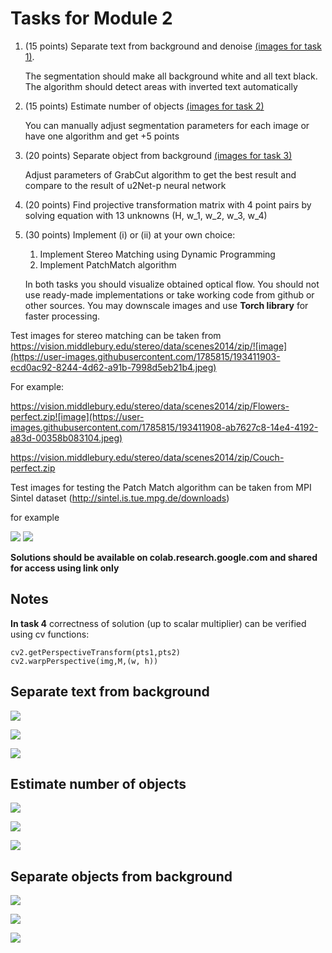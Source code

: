 # Tasks for Module 2

1. (15 points) Separate text from background and denoise [(images for task 1)](#textimages).

   The segmentation should make all background white and all text black.
   The algorithm should detect areas with inverted text automatically
3. (15 points) Estimate number of objects [(images for task 2)](#countimages)
   
   You can manually adjust segmentation parameters for each image or have one algorithm and get +5 points

5. (20 points) Separate object from background [(images for task 3)](#objimages)

   Adjust parameters of GrabCut algorithm to get the best result and compare to the result of u2Net-p neural network

7. (20 points) Find projective transformation matrix with 4 point pairs by solving equation with 13 unknowns (H, w_1, w_2, w_3, w_4)  
8. (30 points) Implement (i) or (ii) at your own choice:
   1. Implement Stereo Matching using Dynamic Programming
   2. Implement PatchMatch algorithm

   In both tasks you should visualize obtained optical flow.
   You should not use ready-made implementations or take working code from github or other sources.
   You may downscale images and use **Torch library** for faster processing.

Test images for stereo matching can be taken from
https://vision.middlebury.edu/stereo/data/scenes2014/zip/![image](https://user-images.githubusercontent.com/1785815/193411903-ecd0ac92-8244-4d62-a91b-7998d5eb21b4.jpeg)


For example:

https://vision.middlebury.edu/stereo/data/scenes2014/zip/Flowers-perfect.zip![image](https://user-images.githubusercontent.com/1785815/193411908-ab7627c8-14e4-4192-a83d-00358b083104.jpeg)

https://vision.middlebury.edu/stereo/data/scenes2014/zip/Couch-perfect.zip

Test images for testing the Patch Match algorithm can be taken from MPI Sintel dataset (http://sintel.is.tue.mpg.de/downloads)

for example

![](images/frame1.jpg)
![](images/frame2.jpg)

**Solutions should be available on colab.research.google.com and shared for access using link only**

## Notes

**In task 4** correctness of solution (up to scalar multiplier) can be verified using cv functions:

```
cv2.getPerspectiveTransform(pts1,pts2)
cv2.warpPerspective(img,M,(w, h))
```

## <a name="textimages"></a> Separate text from background

![](images/text1.jpg)

![](images/text2.jpg)

![](images/text3.jpg)


## <a name="countimages"></a> Estimate number of objects

![](images/count1.jpg)

![](images/count2.jpg)

![](images/count3.jpg)

## <a name="objimages"></a> Separate objects from background

![](images/obj1.jpg)

![](images/obj2.jpg)

![](images/obj3.jpg)







